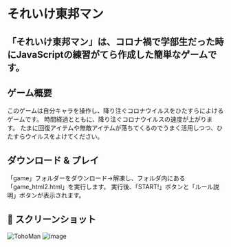 # それいけ東邦マン

「それいけ東邦マン」は、コロナ禍で学部生だった時にJavaScriptの練習がてら作成した簡単なゲームです。
---

## ゲーム概要
このゲームは自分キャラを操作し、降り注ぐコロナウイルスをひたすらによけるゲームです。
時間経過とともに、降り注ぐコロナウイルスの速度が上がります。
たまに回復アイテムや無敵アイテムが落ちてくるのでうまく活用しつつ、ひたすらウイルスをよけてください。

## ダウンロード & プレイ
「game」フォルダーをダウンロード→解凍し、フォルダ内にある「game_html2.html」を実行します。
実行後、「START!」ボタンと「ルール説明」ボタンが表示されます。

## 📸 スクリーンショット
![TohoMan](https://github.com/user-attachments/assets/804afc7a-189b-4743-ae3a-62bd532cc80b)
![image](https://github.com/user-attachments/assets/0dea1dd5-4ed7-4c9e-b700-6327ce7ffd7d)
